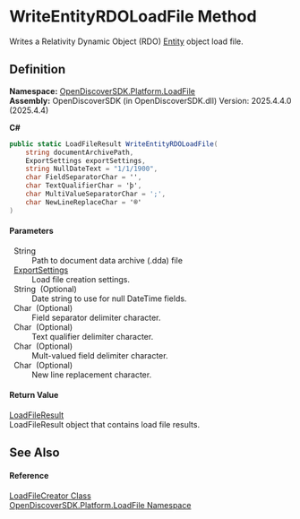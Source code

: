 # WriteEntityRDOLoadFile Method


Writes a Relativity Dynamic Object (RDO) <a href="75bf3100-d4b4-0098-46f5-b953923776a9">Entity</a> object load file.



## Definition
**Namespace:** <a href="211d4673-b691-3619-870b-6fb019ec3536">OpenDiscoverSDK.Platform.LoadFile</a>  
**Assembly:** OpenDiscoverSDK (in OpenDiscoverSDK.dll) Version: 2025.4.4.0 (2025.4.4)

**C#**
``` C#
public static LoadFileResult WriteEntityRDOLoadFile(
	string documentArchivePath,
	ExportSettings exportSettings,
	string NullDateText = "1/1/1900",
	char FieldSeparatorChar = '',
	char TextQualifierChar = 'þ',
	char MultiValueSeparatorChar = ';',
	char NewLineReplaceChar = '®'
)
```



#### Parameters
<dl><dt>  String</dt><dd>Path to document data archive (.dda) file</dd><dt>  <a href="56e9f812-3e4a-2e4f-2afc-77683e7e6468">ExportSettings</a></dt><dd>Load file creation settings.</dd><dt>  String  (Optional)</dt><dd>Date string to use for null DateTime fields.</dd><dt>  Char  (Optional)</dt><dd>Field separator delimiter character.</dd><dt>  Char  (Optional)</dt><dd>Text qualifier delimiter character.</dd><dt>  Char  (Optional)</dt><dd>Mult-valued field delimiter character.</dd><dt>  Char  (Optional)</dt><dd>New line replacement character.</dd></dl>

#### Return Value
<a href="e4ae457a-c5e8-3831-5312-f9f0c16f130a">LoadFileResult</a>  
LoadFileResult object that contains load file results.

## See Also


#### Reference
<a href="c1218712-3871-3292-1eb5-72a11f13d4de">LoadFileCreator Class</a>  
<a href="211d4673-b691-3619-870b-6fb019ec3536">OpenDiscoverSDK.Platform.LoadFile Namespace</a>  
